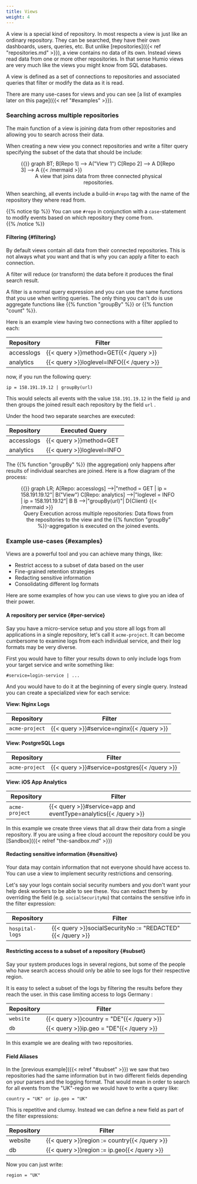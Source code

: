 ```yaml
---
title: Views
weight: 4
---
```


A view is a special kind of repository. In most respects a view is just like an ordinary repository.
They can be searched, they have their own dashboards, users, queries, etc.
But unlike [repositories]({{< ref "repositories.md" >}}), a view contains no data of its own.
Instead views read data from one or more other repositories.
In that sense Humio views are very much like the views you might know from SQL databases.

A view is defined as a set of connections to repositories
and associated queries that filter or modify the data as it is read.

There are many use-cases for views and you can see
[a list of examples later on this page]({{< ref "#examples" >}}).

### Searching across multiple repositories

The main function of a view is joining data from other repositories
and allowing you to search across their data.

When creating a new view you connect repositories and write a filter query
specifying the subset of the data that should be include:


<figure>
{{<mermaid align="center">}}
graph BT;
    B[Repo 1]   --> A("View 1")
    C[Repo 2]   --> A
    D[Repo 3]   --> A
{{< /mermaid >}}
<figcaption>A view that joins data from three connected physical repositories.</figcaption>
</figure>

When searching, all events include a build-in `#repo` tag with the name
of the repository they where read from.

{{% notice tip %}}
You can use `#repo` in conjunction with a `case`-statement to modify events
based on which repository they come from.  
{{% /notice %}}

#### Filtering {#filtering}

By default views contain all data from their connected repositories.
This is not always what you want and that is why you can apply a filter to each connection.

A filter will reduce (or transform) the data before it produces the final search result.

A filter is a normal query expression and you can use the same functions that you use
when writing queries. The only thing you can't do is use aggregate functions
like {{% function "groupBy" %}} or {{% function "count" %}}.

Here is an example view having two connections with a filter applied to each:

| Repository         | Filter           |
|--------------------|------------------|
| accesslogs         | {{< query >}}method=GET{{< /query >}}     |
| analytics          | {{< query >}}loglevel=INFO{{< /query >}}  |

now, if you run the following query:

```humio
ip = 158.191.19.12 | groupBy(url)
```

This would selects all events with the value `158.191.19.12` in the field `ip`
and then groups the joined result each repository by the field `url` .

Under the hood two separate searches are executed:

| Repository         | Executed Query                                                  |
|--------------------|-----------------------------------------------------------------|
| accesslogs         | {{< query >}}method=GET | ip = 158.191.19.12{{< /query >}}                   |
| analytics          | {{< query >}}loglevel=INFO | ip = 158.191.19.12{{< /query >}}                |

The {{% function "groupBy" %}} (the aggregation) only happens after results of individual
searches are joined. Here is a flow diagram of the process:

<figure>
{{<mermaid align="center">}}
graph LR;
    A[Repo: accesslogs] -->|"method = GET | ip = 158.191.19.12"| B("View")
    C[Repo: analytics] -->|"loglevel = INFO | ip = 158.191.19.12"| B
    B -->|"groupBy(url)"| D{Client}
{{< /mermaid >}}
<figcaption>Query Execution across multiple repositories: Data flows from the
repositories to the view and the
{{% function "groupBy" %}}-aggregation is executed on the joined events.</figcaption>
</figure>

### Example use-cases {#examples}

Views are a powerful tool and you can achieve many things, like:

- Restrict access to a subset of data based on the user
- Fine-grained retention strategies
- Redacting sensitive information
- Consolidating different log formats

Here are some examples of how you can use views to give you an
idea of their power.

#### A repository per service {#per-service}

Say you have a micro-service setup and you store all logs from all applications
in a single repository, let's call it `acme-project`. It can
become cumbersome to examine logs from each individual service, and their log formats may be very diverse.

First you would have to filter your results down to only include logs from your
target service and write something like:

```humio
#service=login-service | ...
```

And you would have to do it at the beginning of every single query.
Instead you can create a specialized view for each service:

__View: Nginx Logs__

| Repository         | Filter             |
|--------------------|--------------------|
| `acme-project`     | {{< query >}}#service=nginx{{< /query >}}   |

__View: PostgreSQL Logs__

| Repository           | Filter              |
|----------------------|---------------------|
| `acme-project`       | {{< query >}}#service=postgres{{< /query >}} |

__View: iOS App Analytics__

| Repository           | Filter                                  |
|----------------------|-----------------------------------------|
| `acme-project`       | {{< query >}}#service=app and eventType=analytics{{< /query >}}  |

In this example we create three views that all draw their data from
a single repository. If you are using a free cloud account the
repository could be you [Sandbox]({{< relref "the-sandbox.md" >}})

#### Redacting sensitive information {#sensitive}

Your data may contain information that not everyone should have access to.
You can use a view to implement security restrictions and censoring.

Let's say your logs contain social security numbers and you don't want your
help desk workers to be able to see these. You can redact them by overriding
the field (e.g. `socialSecurityNo`) that contains the sensitive info in the
filter expression:

| Repository         | Filter                                 |
|--------------------|----------------------------------------|
| `hospital-logs`    | {{< query >}}socialSecurityNo := "REDACTED"{{< /query >}}       |

#### Restricting access to a subset of a repository {#subset}

Say your system produces logs in several regions, but some of the people who
have search access should only be able to see logs for their respective region.

It is easy to select a subset of the logs by filtering the results before they
reach the user.  in this case limiting access to logs Germany :

| Repository  | Filter                                        |
|--------------------|----------------------------------------|
| `website`          | {{< query >}}country = "DE"{{< /query >}}                       |
| `db`               | {{< query >}}ip.geo = "DE"{{< /query >}}                        |

In this example we are dealing with two repositories.


#### Field Aliases

In the [previous example]({{< relref "#subset" >}}) we saw that two repositories
had the same information but in two different fields depending on your parsers and
the logging format. That would mean in order
to search for all events from the "UK"-region we would have to write a query like:

```humio
country = "UK" or ip.geo = "UK"
```

This is repetitive and clumsy. Instead we can define a new field as part of the
filter expressions:

| Repository         | Filter                                                         |
|--------------------|----------------------------------------------------------------|
| website            | {{< query >}}region := country{{< /query >}}                                            |
| db                 | {{< query >}}region := ip.geo{{< /query >}}                                            |

Now you can just write:

```humio
region = "UK"
```
